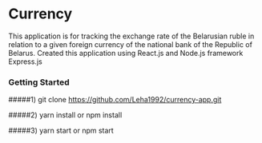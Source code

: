 
# Currency

This application is for tracking the exchange rate of the Belarusian ruble in relation to a given foreign currency of the national bank of the Republic of Belarus. Created this application using React.js and Node.js framework Express.js

### Getting Started

#####1) git clone https://github.com/Leha1992/currency-app.git

#####2) yarn install or npm install

#####3) yarn start or npm start











